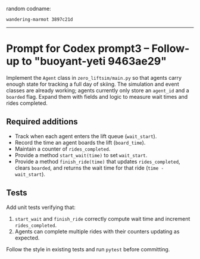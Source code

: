 random codname:

```copy
wandering-marmot 3897c21d
```

***

# Prompt for Codex prompt3 – Follow-up to "buoyant-yeti 9463ae29"

Implement the `Agent` class in `zero_liftsim/main.py` so that agents carry enough
state for tracking a full day of skiing. The simulation and event classes are
already working; agents currently only store an `agent_id` and a `boarded` flag.
Expand them with fields and logic to measure wait times and rides completed.

## Required additions

- Track when each agent enters the lift queue (`wait_start`).
- Record the time an agent boards the lift (`board_time`).
- Maintain a counter of `rides_completed`.
- Provide a method `start_wait(time)` to set `wait_start`.
- Provide a method `finish_ride(time)` that updates `rides_completed`, clears
  `boarded`, and returns the wait time for that ride (`time - wait_start`).

## Tests

Add unit tests verifying that:

1. `start_wait` and `finish_ride` correctly compute wait time and increment
   `rides_completed`.
2. Agents can complete multiple rides with their counters updating as expected.

Follow the style in existing tests and run `pytest` before committing.
